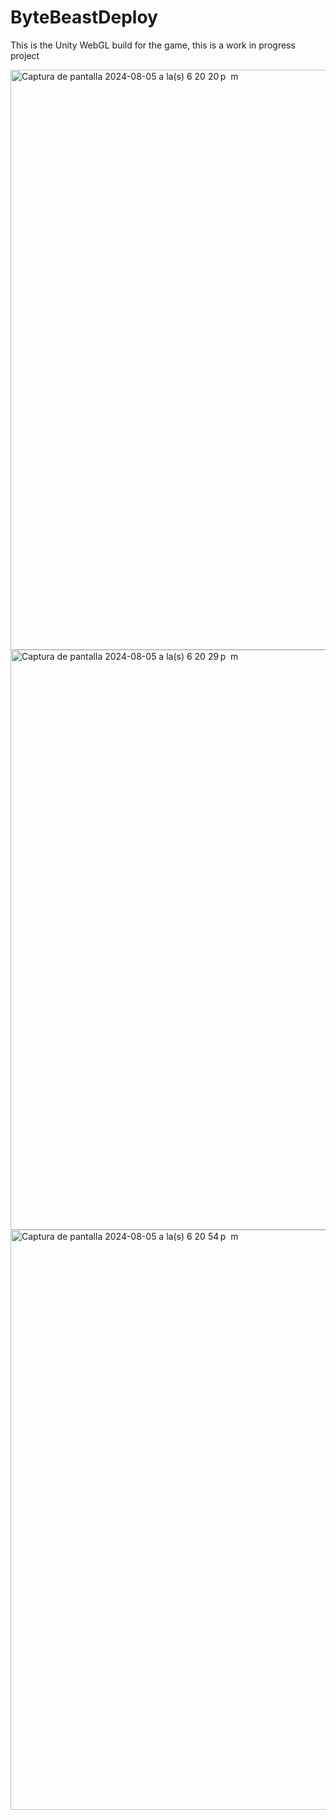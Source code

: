 # ByteBeastDeploy

This is the Unity WebGL build for the game, this is a work in progress project

<img width="928" alt="Captura de pantalla 2024-08-05 a la(s) 6 20 20 p  m" src="https://github.com/user-attachments/assets/22729374-3590-43af-9b5f-007042fb286a">

<img width="928" alt="Captura de pantalla 2024-08-05 a la(s) 6 20 29 p  m" src="https://github.com/user-attachments/assets/ee7195f7-0e78-4154-b538-0a33c0c42897">

<img width="928" alt="Captura de pantalla 2024-08-05 a la(s) 6 20 54 p  m" src="https://github.com/user-attachments/assets/9287f566-59fb-4281-b437-f3fd19c6a2ce">
